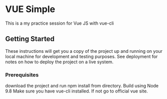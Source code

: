 # VUE Simple

This is a my practice session for Vue JS with vue-cli

## Getting Started

These instructions will get you a copy of the project up and running on your local machine for development and testing purposes. See deployment for notes on how to deploy the project on a live system.

### Prerequisites

download the project and run npm install from directory.
Build using Node 9.8
Make sure you have vue-cli installed. If not go to official vue site.

